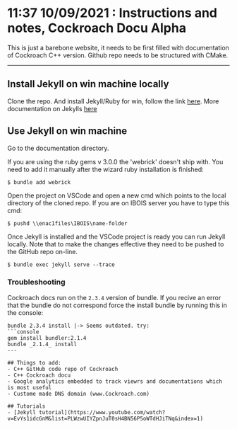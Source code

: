 # 11:37 10/09/2021 : Instructions and notes, Cockroach Docu Alpha

This is just a barebone website, it needs to be first filled with documentation of Cockroach C++ version. Github repo needs to be structured with CMake.

---

## Install Jekyll on win machine locally

Clone the repo. And install Jekyll/Ruby for win, follow the link [here](https://jekyllrb.com/docs/installation/windows/). More documentation on Jekylls [here](https://www.youtube.com/watch?v=EvYs1idcGnM&list=PLWzwUIYZpnJuT0sH4BN56P5oWTdHJiTNq&index=1)

## Use Jekyll on win machine

Go to the documentation directory.

If you are using the ruby gems v 3.0.0 the 'webrick' doesn't ship with. You need to add it manually after the wizard ruby installation is finished:

```console
$ bundle add webrick
```

Open the project on VSCode and open a new cmd which points to the local directory of the cloned repo. If you are on IBOIS server you have to type this cmd:

```console
$ pushd \\enac1files\IBOIS\name-folder
```

Once Jekyll is installed and the VSCode project is ready you can run Jekyll locally. Note that to make the changes effective they need to be pushed to the GitHub repo on-line.

```console
$ bundle exec jekyll serve --trace
```

### Troubleshooting
Cockroach docs run on the `2.3.4` version of bundle. If you recive an error that the bundle do not correspond force the install bundle by running this in the console:
```console
bundle 2.3.4 install |-> Seems outdated. try:
```console
gem install bundler:2.1.4
bundle _2.1.4_ install
---

## Things to add:
- C++ GitHub code repo of Cockroach
- C++ Cockroach docu
- Google analytics embedded to track viewrs and documentations which is most useful
- Custome made DNS domain (www.Cockroach.com)

## Tutorials
- [Jekyll tutorial](https://www.youtube.com/watch?v=EvYs1idcGnM&list=PLWzwUIYZpnJuT0sH4BN56P5oWTdHJiTNq&index=1)
